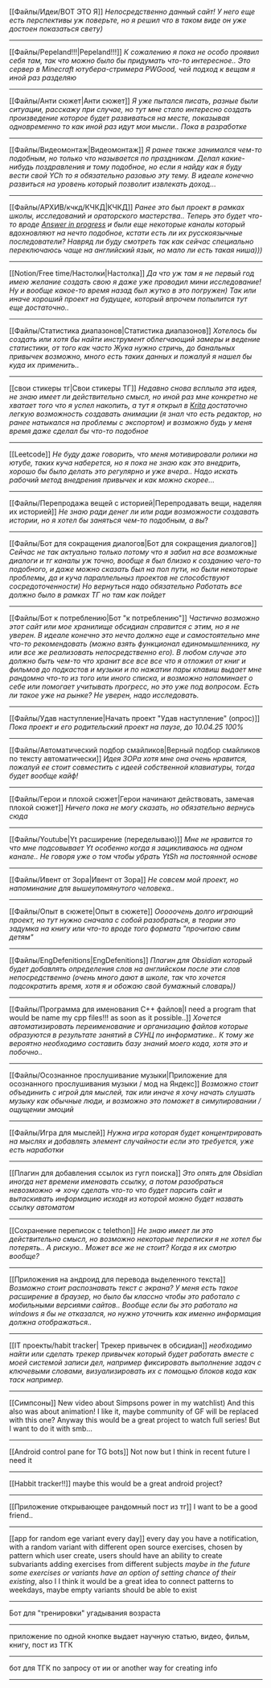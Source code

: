 [[Файлы/Идеи/ВОТ ЭТО Я]]
*Непосредственно данный сайт! У него еще есть перспективы уж поверьте, но я решил что в таком виде он уже достоен показаться свету)*

---
[[Файлы/Pepeland!!!|Pepeland!!!]]
*К сожалению я пока не особо проявил себя там, так что можно было бы придумать что-то интересное.. Это сервер в Minecraft ютубера-стримера PWGood, чей подход к вещам я иной раз разделяю*

---
[[Файлы/Анти сюжет|Анти сюжет]]
*Я уже пытался писать, разные были ситуации, расскажу при случае, но тут мне стало интересно создать произведение которое будет развиваться на месте, показывая одновременно то как иной раз идут мои мысли.. Пока в разработке*

---
[[Файлы/Видеомонтаж|Видеомонтаж]]
*Я ранее также занимался чем-то подобным, но только что называется по праздникам. Делал какие-нибудь поздравления и тому подобное, но если я найду как я буду вести свой YCh то я обязательно разовью эту тему. В идеале конечно развиться на уровень который позволит извлекать доход...*

---
[[Файлы/АРХИВ/кчкд/КЧКД|КЧКД]]
*Ранее это был проект в рамках школы, исследований и ораторского мастерства.. Теперь это будет что-то вроде [Answer in progress](https://www.youtube.com/@answerinprogress) и были еще некоторые каналы который вдохновляют на нечто подобное, кстати есть ли их русскоязычные последователи? Навряд ли буду смотреть так как сейчас специально переключаюсь чаще на английский язык, но мало ли есть такая ниша)))*

---
[[Notion/Free time/Настолки|Настолка]]
*Да что уж там я не первый год имею желание создать свою я даже уже проводил мини исследование! Ну и вообще какое-то время назад был жутко в это погружен) Так или иначе хороший проект на будущее, который впрочем попылится тут еще достаточно..*

---
[[Файлы/Статистика диапазонов|Статистика диапазонов]]
*Хотелось бы создать или хотя бы найти инструмент облегчающий замеры и ведение статистики, от того как часто Жука нужно стричь, до банальных привычек возможно, много есть таких данных и пожалуй я нашел бы куда их применить..*

---
[[свои стикеры тг|Свои стикеры ТГ]]
*Недавно снова всплыла эта идея, не знаю имеет ли действительно смысл, но иной раз мне конкретно не хватает того что я успел накопить, а тут я открыл в [Krita](https://krita.org/en/) достаточно легкую возможность создавать анимации (я знал что есть редактор, но ранее натыкался на проблемы с экспортом) и возможно будь у меня время даже сделал бы что-то подобное*

---
[[Leetcode]]
*Не буду даже говорить, что меня мотивировали ролики на ютубе, таких куча наберется, но я пока не знаю как это внедрить, хорошо бы было делать это регулярно и уже вчера.. Надо искать рабочий метод внедрения привычек и как можно скорее...*

---
[[Файлы/Перепродажа вещей с историей|Перепродавать вещи, наделяя их историей]]
*Не знаю ради денег ли или ради возможности создавать истории, но я хотел бы заняться чем-то подобным, а вы*?

---
[[Файлы/Бот для сокращения диалогов|Бот для сокращения диалогов]]
*Сейчас не так актуально только потому что я забил на все возможные диалоги и тг каналы уж точно, вообще я был близко к созданию чего-то подобного, и даже можно сказать был на пол пути, но были некоторые проблемы, да и куча параллельныз проектов не способствуют сосредоточенности) Но вернуться надо обязательно*
*Работать все должно было в рамках ТГ но там как пойдет*

---
[[Файлы/Бот к потреблению|Бот "к потреблению"]]
*Частично возможно этот сайт или мое хранилище обсидиан справится с этим, но я не уверен. В идеале конечно это нечто должно еще и самостоятельно мне что-то рекомендовать (можно взять функционал единомышленника, ну или все же реализовать непосредственно его). В любом случае это должно быть чем-то что хранит все все все что я отложил от книг и фильмов до подкастов и музыки и по нажатии пары клавиш выдает мне рандомно что-то из того или иного списка, и возможно напоминает о себе или помогает учитывать прогресс, но это уже под вопросом. Есть ли такое уже на рынке? Не уверен, надо исследовать.*

---
[[Файлы/Удав наступление|Начать проект "Удав наступление" (опрос)]]
*Пока проект и его родительский проект на паузе, до 10.04.25 100%*

---
[[Файлы/Автоматический подбор смайликов|Верный подбор смайликов по тексту автоматически]]
*Идея ЗОРа хотя мне она очень нравится, пожалуй ее стоит совместить с идеей собственной клавиатуры, тогда будет вообще кайф!*

---
[[Файлы/Герои и плохой сюжет|Герои начинают действовать, замечая плохой сюжет]]
*Ничего пока не могу сказать, но обязательно вернусь сюда*

---
[[Файлы/Youtube|Yt расширение (переделываю)]]
*Мне не нравится то что мне подсовывает Yt особенно когда я зацикливаюсь на одном канале.. Не говоря уже о том чтобы убрать YtSh на постоянной основе*

---
[[Файлы/Ивент от Зора|Ивент от Зора]]
*Не совсем мой проект, но напоминание для вышеупомянутого человека..*

---
[[Файлы/Опыт в сюжете|Опыт в сюжете]]
*Ооооочень долго играющий проект, но тут нужно сначала с собой разобраться, в теории это задумка на книгу или что-то вроде того формата "прочитаю свим детям"*

---
[[Файлы/EngDefenitions|EngDefenitions]]
*Плагин для Obsidian который будет добавлять определения слов на английском после эти слов непосредственно (очень много дают в школе, так что хочется подсократить время, хотя я и обожаю свой бумажный словарь))*

---
[[Файлы/Программа для именования C++ файлов|I need a program that would be name my cpp files!!! as soon as it possible..]]
*Хочется автоматизировать переименование и организацию файлов которые образуются в результате занятий в СУНЦ по информатике.. К тому же вероятно необходимо составить базу знаний моего кода, хотя это и побочно..*

---
[[Файлы/Осознанное прослушивание музыки|Приложение для осознанного прослушивания музыки / мод на Яндекс]]
*Возможно стоит объединить с игрой для мыслей, так или иначе я хочу начать слушать музыку как обычные люди, и возможно это поможет в симулировании / ощущении эмоций*

---
[[Файлы/Игра для мыслей]]
*Нужна игра которая будет концентрировать на мыслях и добавлять элемент случайности если это требуется, уже есть наработки*

---
[[Плагин для добавления ссылок из гугл поиска]]
*Это опять для Obsidian иногда нет времени именовать ссылку, а потом разобраться невозможно => хочу сделать что-то что будет парсить сайт и вытаскивать информацию  исходя из которой можно будет назвать ссылку автоматом*

---
[[Сохранение переписок с telethon]]
*Не знаю имеет ли это действительно смысл, но возможно некоторые переписки я не хотел бы потерять.. А рискую.. Может все же не стоит? Когда я их смотрю вообще?*

---
[[Приложения на андроид для перевода выделенного текста]]
*Возможно стоит распознавать текст с экрана? У меня есть такое расширение в браузер, но было бы классно чтобы это работало с мобильными версиями сайтов.. Вообще если бы это работало на windows я бы не отказался, но нужно уточнить как именно информация должна отображаться..*

---
[[IT проекты/habit tracker| Трекер привычек в обсидиан]]
*необходимо найти или сделать трекер привычек который будет работать вместе с моей системой записи дел, например фиксировать выполнение задач с ключевыми словами, визуализировать их с помощью блоков кода как таск например.*

---
[[Симпсоны]]
New video about Simpsons power in my watchlist) And this also was about animation! I like it, maybe community of GF will be replaced with this one? Anyway this would be a great project to watch full series! But I want to do it with smb...

---
[[Android control pane for TG bots]]
Not now but I think in recent future I need it

---
[[Habbit tracker!!]]
maybe this would be a great android project?

---
[[Приложение открывающее рандомный пост из тг]]
I want to be a good friend..

---
[[app for random ege variant every day]]
every day you have a notification, with a random variant with different open source exercises, chosen by pattern which user create, users should have an ability to create subvariants adding exercises from different subjects *maybe in the future some exercises or variants have an option of setting chance of their existing*, also I I think it would be a great idea to connect patterns to weekdays, maybe empty variants should be able to exist

---
Бот для "тренировки" угадывания возраста

---
приложение по одной кнопке выдает научную статью, видео, фильм, книгу, пост из ТГК 

---
бот для ТГК по запросу от ии
or another way for creating info

---
